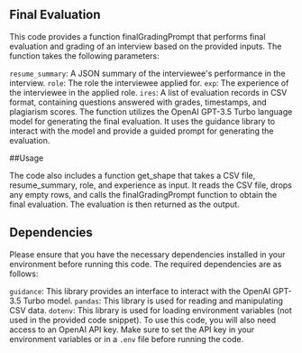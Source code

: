 ## Final Evaluation
This code provides a function finalGradingPrompt that performs final evaluation and grading of an interview based on the provided inputs. 
The function takes the following parameters:

`resume_summary`: A JSON summary of the interviewee's performance in the interview.
`role`: The role the interviewee applied for.
`exp`: The experience of the interviewee in the applied role.
`ires`: A list of evaluation records in CSV format, containing questions answered with grades, timestamps, and plagiarism scores.
The function utilizes the OpenAI GPT-3.5 Turbo language model for generating the final evaluation. It uses the guidance library to interact with the model and provide a guided prompt for generating the evaluation.

##Usage

The code also includes a function get_shape that takes a CSV file, resume_summary, role, and experience as input. It reads the CSV file, drops any empty rows, and calls the finalGradingPrompt function to obtain the final evaluation. The evaluation is then returned as the output.

## Dependencies
Please ensure that you have the necessary dependencies installed in your environment before running this code. The required dependencies are as follows:

`guidance`: This library provides an interface to interact with the OpenAI GPT-3.5 Turbo model.
`pandas`: This library is used for reading and manipulating CSV data.
`dotenv`: This library is used for loading environment variables (not used in the provided code snippet).
To use this code, you will also need access to an OpenAI API key. Make sure to set the API key in your environment variables or in a `.env` file before running the code.

